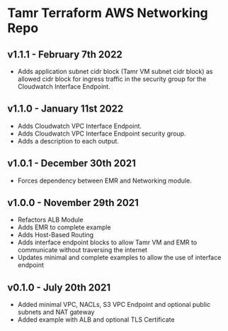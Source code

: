 # Tamr Terraform AWS Networking Repo

## v1.1.1 - February 7th 2022
* Adds application subnet cidr block (Tamr VM subnet cidr block) as allowed cidr block for ingress traffic in the security group for the Cloudwatch Interface Endpoint.

## v1.1.0 - January 11st 2022
* Adds Cloudwatch VPC Interface Endpoint.
* Adds Cloudwatch VPC Interface Endpoint security group.
* Adds a description to each output.

## v1.0.1 - December 30th 2021
* Forces dependency between EMR and Networking module.

## v1.0.0 - November 29th 2021
* Refactors ALB Module
* Adds EMR to complete example
* Adds Host-Based Routing
* Adds interface endpoint blocks to allow Tamr VM and EMR to communicate without traversing the internet
* Updates minimal and complete examples to allow the use of interface endpoint

## v0.1.0 - July 20th 2021
* Added minimal VPC, NACLs, S3 VPC Endpoint and optional public subnets and NAT gateway
* Added example with ALB and optional TLS Certificate
